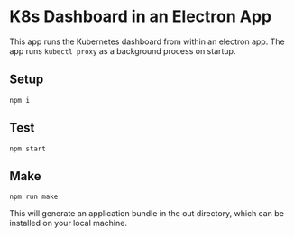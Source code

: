 # K8s Dashboard in an Electron App

This app runs the Kubernetes dashboard from within an electron app. The app runs `kubectl proxy` as a background process on startup.

## Setup

```
npm i
```

## Test

```
npm start
```

## Make

```
npm run make
```

This will generate an application bundle in the out directory, which can be installed on your local machine.
